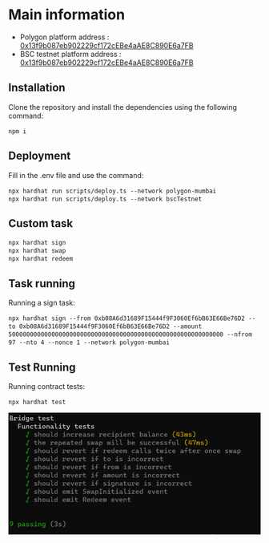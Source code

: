 # Main information
* Polygon platform address : [0x13f9b087eb902229cf172cEBe4aAE8C890E6a7FB](https://mumbai.polygonscan.com/address/0x13f9b087eb902229cf172cEBe4aAE8C890E6a7FB#code)
* BSC testnet platform address : [0x13f9b087eb902229cf172cEBe4aAE8C890E6a7FB](https://testnet.bscscan.com/address/0xB9766eb9B900Fc44AA7042f07f41aaB532B32AA3#code)

## Installation
Clone the repository and install the dependencies using the following command:
```
npm i
```

## Deployment
Fill in the .env file and use the command:
```
npx hardhat run scripts/deploy.ts --network polygon-mumbai
npx hardhat run scripts/deploy.ts --network bscTestnet
```

## Custom task

```
npx hardhat sign
npx hardhat swap
npx hardhat redeem
```
## Task running
Running a sign task: 
```
npx hardhat sign --from 0xb08A6d31689F15444f9F3060Ef6bB63E66Be76D2 --to 0xb08A6d31689F15444f9F3060Ef6bB63E66Be76D2 --amount 500000000000000000000000000000000000000000000000000000000000 --nfrom 97 --nto 4 --nonce 1 --network polygon-mumbai
```
## Test Running
Running contract tests: 
```
npx hardhat test
```
![test screenshot](https://github.com/danilpimankin/crosschain-bridge/blob/main/screenshot1.png)